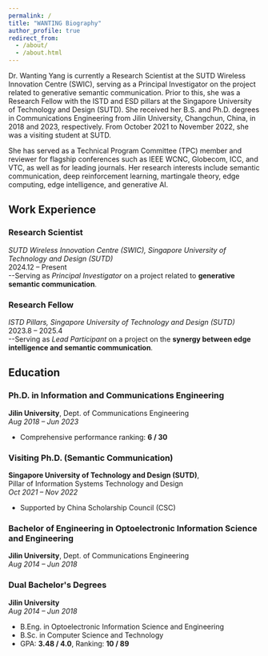 ```yaml
---
permalink: /
title: "WANTING Biography"
author_profile: true
redirect_from: 
  - /about/
  - /about.html
---
```

Dr. Wanting Yang is currently a Research Scientist at the SUTD Wireless Innovation Centre (SWIC), serving as a Principal Investigator on the project related to generative semantic communication. Prior to this, she was a Research Fellow with the ISTD and ESD pillars at the Singapore University of Technology and Design (SUTD). She received her B.S. and Ph.D. degrees in Communications Engineering from Jilin University, Changchun, China, in 2018 and 2023, respectively. From October 2021 to November 2022, she was a visiting student at SUTD.

She has served as a Technical Program Committee (TPC) member and reviewer for flagship conferences such as IEEE WCNC, Globecom, ICC, and VTC, as well as for leading journals. Her research interests include semantic communication, deep reinforcement learning, martingale theory, edge computing, edge intelligence, and generative AI.

## Work Experience

###  Research Scientist  
*SUTD Wireless Innovation Centre (SWIC), Singapore University of Technology and Design (SUTD)*  
2024.12 – Present  
--Serving as *Principal Investigator* on a project related to **generative semantic communication**.

###  Research Fellow  
*ISTD Pillars, Singapore University of Technology and Design (SUTD)*  
2023.8 – 2025.4  
--Serving as *Lead Participant* on a project on the **synergy between edge intelligence and semantic communication**.

## Education

### Ph.D. in Information and Communications Engineering  
**Jilin University**, Dept. of Communications Engineering  
*Aug 2018 – Jun 2023*  
- Comprehensive performance ranking: **6 / 30**

### Visiting Ph.D. (Semantic Communication)  
**Singapore University of Technology and Design (SUTD)**,  
Pillar of Information Systems Technology and Design  
*Oct 2021 – Nov 2022*  
- Supported by China Scholarship Council (CSC)

### Bachelor of Engineering in Optoelectronic Information Science and Engineering  
**Jilin University**, Dept. of Communications Engineering  
*Aug 2014 – Jun 2018*

### Dual Bachelor's Degrees  
**Jilin University**  
*Aug 2014 – Jun 2018*  
- B.Eng. in Optoelectronic Information Science and Engineering  
- B.Sc. in Computer Science and Technology  
- GPA: **3.48 / 4.0**, Ranking: **10 / 89**
